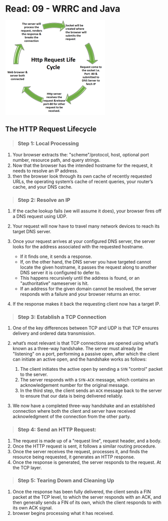 # Read: 09 - WRRC and Java

![Http-wrrc](files/Http-wrrc.png)

## The HTTP Request Lifecycle

> ### Step 1: Local Processing

1. Your browser extracts the: "scheme"/protocol, host, optional port number, resource path, and query strings.
2. Now that the browser has the intended hostname for the request, it needs to resolve an IP address.
3. then the browser look through its own cache of recently requested URLs, the operating system’s cache of recent queries, your router’s cache, and your DNS cache.

> ### Step 2: Resolve an IP

1. If the cache lookup fails (we will assume it does), your browser fires off a DNS request using UDP.
2. Your request will now have to travel many network devices to reach its target DNS server.
3. Once your request arrives at your configured DNS server, the server looks for the address associated with the requested hostname.

   - If it finds one, it sends a response.
   - If, on the other hand, the DNS server you have targeted cannot locate the given hostname, it passes the request along to another DNS server it is configured to defer to.
   - This happens recursively until the address is found, or an "authoritative" nameserver is hit.
   - If an address for the given domain cannot be resolved, the server responds with a failure and your browser returns an error.

4. If the response makes it back the requesting client now has a target IP.

> ### Step 3: Establish a TCP Connection

1. One of the key differences between TCP and UDP is that TCP ensures delivery and ordered data transmission.

2. what’s most relevant is that TCP connections are opened using what’s known as a three-way handshake. The server must already be "listening" on a port, performing a passive open, after which the client can initiate an active open, and the handshake works as follows:

   1. The client initiates the active open by sending a `SYN` "control" packet to the server.
   2. The server responds with a `SYN-ACK` message, which contains an acknowledgement number for the original message.
   3. In the third step, the client sends an `ACK` message back to the server to ensure that our data is being delivered reliably.

3. We now have a completed three-way handshake and an established connection where both the client and server have received acknowledgment of the connection from the other party.

> ### Step 4: Send an HTTP Request:

1. The request is made up of a "request line", request header, and a body.
2. Once the HTTP request is sent, it follows a similar routing procedure.
3. Once the server receives the request, processes it, and finds the resource being requested, it generates an HTTP response.
4. Once the response is generated, the server responds to the request. At the TCP layer.

> ### Step 5: Tearing Down and Cleaning Up

1. Once the response has been fully delivered, the client sends a FIN packet at the TCP level, to which the server responds with an ACK, and then generally sends a FIN of its own, which the client responds to with its own ACK signal.
2. browser begins processing what it has received.
